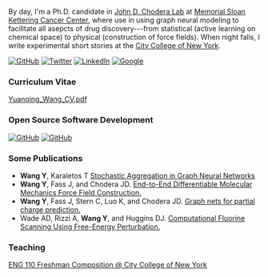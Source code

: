 By day, I'm a Ph.D. candidate in [John D. Chodera Lab](http://choderalab.org) at [Memorial Sloan Kettering Cancer Center](http://mskcc.org), where use in using graph neural modeling to facilitate all asepcts of drug discovery---from statistical (active learning on chemical space) to physical (construction of force fields). When night falls, I write experimental short stories at the [City College of New York](http://ccny.cuny.edu).

[![GitHub](https://img.shields.io/badge/-%23121011.svg?style=for-the-badge&logo=github&logoColor=white)](https://github.com/yuanqing-wang/)
[![Twitter](https://img.shields.io/badge/-%231DA1F2.svg?style=for-the-badge&logo=Twitter&logoColor=white)](https://twitter.com/yuanqingwang)
[![LinkedIn](https://img.shields.io/badge/-%230077B5.svg?style=for-the-badge&logo=linkedin&logoColor=white)](https://www.linkedin.com/in/yuanqing-wang/)
[![Google](https://img.shields.io/badge/-4285F4?style=for-the-badge&logo=google&logoColor=white)](https://scholar.google.com/citations?user=Njp5EY4AAAAJ&hl=en)

### Curriculum Vitae
[Yuanqing_Wang_CV.pdf](Yuanqing_Wang_CV.pdf)

### Open Source Software Development
[![GitHub](https://img.shields.io/badge/espaloma-%23121011.svg?style=for-the-badge&logo=github&logoColor=white)](https://github.com/choderalab/espaloma/tree/master/espaloma)
[![GitHub](https://img.shields.io/badge/pinot-%23121011.svg?style=for-the-badge&logo=github&logoColor=white)](https://github.com/choderalab/pinot)

### Some Publications

- **Wang Y**, Karaletos T [Stochastic Aggregation in Graph Neural Networks](https://arxiv.org/abs/2102.12648)
- **Wang Y**, Fass J, and Chodera JD. [End-to-End Differentiable Molecular Mechanics Force Field Construction.](https://arxiv.org/abs/2010.01196)
- **Wang Y**, Fass J, Stern C, Luo K, and Chodera JD. [Graph nets for partial charge prediction.](https://arxiv.org/abs/1909.07903)
- Wade AD, Rizzi A, **Wang Y**, and Huggins DJ. [Computational Fluorine Scanning Using Free-Energy Perturbation.](https://pubs.acs.org/doi/10.1021/acs.jcim.9b00228)

### Teaching

[ENG 110 Freshman Composition @ City College of New York](www.eng110.wangyq.net)
